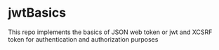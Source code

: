 # jwtBasics
This repo implements the basics of JSON web token or jwt and XCSRF token for authentication and authorization purposes
